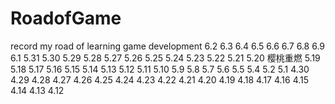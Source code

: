 # RoadofGame
record my road of learning game development
6.2 6.3 6.4 6.5 6.6  6.7 6.8 6.9
6.1
5.31
5.30
5.29 
5.28
5.27
5.26
5.25 
5.24
5.23
5.22
5.21
5.20 樱桃重燃
5.19
5.18
5.17
5.16
5.15
5.14
5.13
5.12
5.11
5.10
5.9
5.8
5.7
5.6
5.5 
5.4
5.2
5.1
4.30
4.29 
4.28
4.27
4.26
4.25
4.24
4.23
4.22
4.21
4.20
4.19
4.18
4.17
4.16
4.15
4.14
4.13
4.12
